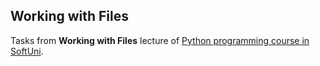 ## Working with Files

Tasks from **Working with Files** lecture of [Python programming course in SoftUni](https://softuni.bg/trainings/1281/python-programming-january-2016).

